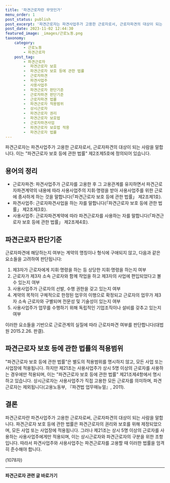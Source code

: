 ```yaml
---
title: '파견근로자란 무엇인가'
menu_order: 1
post_status: publish
post_excerpt: '파견근로자는 파견사업주가 고용한 근로자로서, 근로자파견의 대상이 되는 사람을 말합니다. 이는  파견근로자 보호 등에 관한 법률  제2조제5호에 정의되어 있습니다.'
post_date: 2023-11-02 12:44:30
featured_image: _images/근로노동.png
taxonomy:
    category:
        - 근로노동
        - 파견근로자
    post_tag:
        - 파견근로자
        -  파견근로자 보호
        -  파견근로자 보호 등에 관한 법률
        -  근로자파견
        -  파견사업주
        -  사용사업주
        -  파견근로자 판단기준
        -  근로자파견 판단기준
        -  근로자파견 법률
        -  파견근로자 적용범위
        -  상시근로자
        -  파견근로자 권리
        -  파견근로자 보호법
        -  근로자파견사업
        -  파견근로자 보호법 적용
        -  파견근로자 법률
---
```



파견근로자는 파견사업주가 고용한 근로자로서, 근로자파견의 대상이 되는 사람을 말합니다. 이는 "파견근로자 보호 등에 관한 법률" 제2조제5호에 정의되어 있습니다.

## 용어의 정리

- 근로자파견: 파견사업주가 근로자를 고용한 후 그 고용관계를 유지하면서 파견근로자파견계약의 내용에 따라 사용사업주의 지휘·명령을 받아 사용사업주를 위한 근로에 종사하게 하는 것을 말합니다(「파견근로자 보호 등에 관한 법률」 제2조제1호).
- 파견사업주: 근로자파견사업을 하는 자를 말합니다(「파견근로자 보호 등에 관한 법률」 제2조제3호).
- 사용사업주: 근로자파견계약에 따라 파견근로자를 사용하는 자를 말합니다(「파견근로자 보호 등에 관한 법률」 제2조제4호).

## 파견근로자 판단기준

근로자파견에 해당하는지 여부는 계약의 명칭이나 형식에 구애되지 않고, 다음과 같은 요소들을 고려하여 판단됩니다:
1. 제3자가 근로자에게 지휘·명령을 하는 등 상당한 지휘·명령을 하는지 여부
2. 근로자가 제3자 소속 근로자와 함께 작업을 하고 제3자의 사업에 편입되었다고 볼 수 있는지 여부
3. 사용사업주가 근로자의 선발, 수행 권한을 갖고 있는지 여부
4. 계약의 목적이 구체적으로 한정된 업무의 이행으로 확정되고 근로자의 업무가 제3자 소속 근로자와 구별되며 전문성 및 기술성이 있는지 여부
5. 사용사업주가 업무를 수행하기 위해 독립적인 기업조직이나 설비를 갖추고 있는지 여부

이러한 요소들을 기반으로 근로관계의 실질에 따라 근로자파견 여부를 판단합니다(대법원 2015.2.26. 판결).

## 파견근로자 보호 등에 관한 법률의 적용범위

"파견근로자 보호 등에 관한 법률"은 별도의 적용범위를 명시하지 않고, 모든 사업 또는 사업장에 적용됩니다. 하지만 제21조는 사용사업주가 상시 5명 이상의 근로자를 사용하는 경우에만 적용되며, 이는 "파견근로자 보호 등에 관한 법률" 제21조제4항에서 명시하고 있습니다. 상시근로자는 사용사업주가 직접 고용한 모든 근로자를 의미하며, 파견근로자는 제외됩니다(고용노동부, 『파견법 업무매뉴얼』, 2011).

## 결론

파견근로자란 파견사업주가 고용한 근로자로써, 근로자파견의 대상이 되는 사람을 말합니다. 파견근로자 보호 등에 관한 법률은 파견근로자의 권리와 보호를 위해 제정되었으며, 모든 사업 또는 사업장에 적용됩니다. 그러나 제21조는 상시 5명 이상의 근로자를 사용하는 사용사업주에게만 적용되며, 이는 상시근로자와 파견근로자의 구분을 위한 조항입니다. 따라서 파견사업주와 사용사업주는 파견근로자를 고용할 때 이러한 법률을 엄격히 준수해야 합니다.

(1078자)
<!-- wp:separator -->
<hr class="wp-block-separator has-alpha-channel-opacity"/>
<!-- /wp:separator -->

<!-- wp:group {"backgroundColor":"base","layout":{"type":"constrained"}} -->
<div class="wp-block-group has-base-background-color has-background"><!-- wp:paragraph {"align":"center","fontSize":"medium"} -->
<p class="has-text-align-center has-large-font-size"><strong>파견근로자 관련 글 바로가기</strong></p>
<!-- /wp:paragraph -->


<!-- wp:latest-posts
{"categories":[{"id":12664,"count":19,"description":"","link":"https://uknowlaw.com/category/%ed%8c%8c%ea%b2%ac%ea%b7%bc%eb%a1%9c%ec%9e%90/","name":"파견근로자","slug":"파견근로자","taxonomy":"category","parent":0,"meta":[],"_links":{"self":[{"href":"https://uknowlaw.com/wp-json/wp/v2/categories/12664"}],"collection":[{"href":"https://uknowlaw.com/wp-json/wp/v2/categories"}],"about":[{"href":"https://uknowlaw.com/wp-json/wp/v2/taxonomies/category"}],"wp:post_type":[{"href":"https://uknowlaw.com/wp-json/wp/v2/posts?categories=12664"}],"curies":[{"name":"wp","href":"https://api.w.org/{rel}","templated":true}]}}],"postsToShow":100,"excerptLength":28,"postLayout":"grid","columns":2,"featuredImageAlign":"left","featuredImageSizeSlug":"large","fontSize":18px} /--></div>
<!-- /wp:group -->